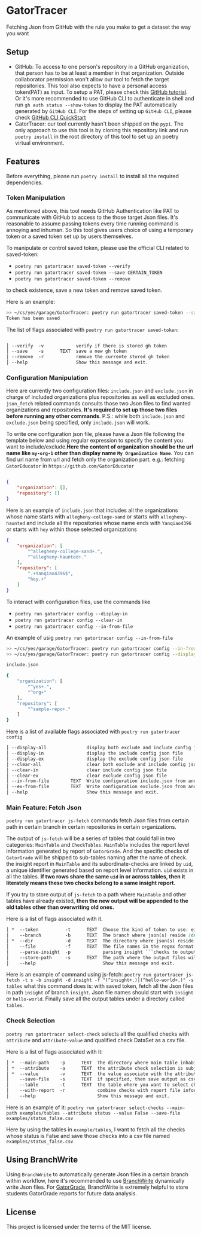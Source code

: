 # GatorTracer

Fetching Json from GitHub with the rule you make to get a dataset the way you want

## Setup

- GitHub: To access to one person's repository in a GitHub organization, that person has to be at least a member in that organization. Outside collaborator permission won't allow our tool to fetch the target repositories. This tool also expects to have a personal access token(PAT) as input. To setup a PAT, please check this [GitHub tutorial](https://docs.github.com/en/authentication/keeping-your-account-and-data-secure/managing-your-personal-access-tokens#). Or it's more recommended to use GitHub CLI to authenticate in shell and run `gh auth status --show-token` to display the PAT automatically generated by `GitHub CLI`. For the steps of setting up `GitHub CLI`, please check [GitHub CLI QuickStart](https://docs.github.com/en/enterprise-cloud@latest/github-cli/github-cli/quickstart)
- GatorTracer: our tool currently hasn't been shipped on the `pypi`. The only approach to use this tool is by cloning this repository link and run `poetry install` in the root directory of this tool to set up an poetry virtual environment.

## Features

Before everything, please run `poetry install` to install all the required dependencies.

### Token Manipulation

As mentioned above, this tool needs GitHub Authentication like PAT to communicate with GitHub to access to the those target Json files. It's reasonable to assume passing tokens every time running command is annoying and inhuman. So this tool gives users choice of using a temporary token or a saved token set up by users themselves.

To manipulate or control saved token, please use the official CLI related to saved-token:

- `poetry run gatortracer saved-token --verify`
- `poetry run gatortracer saved-token --save CERTAIN_TOKEN`
- `poetry run gatortracer saved-token --remove`
  
to check existence, save a new token and remove saved token.

Here is an example:

```bash
>> ~/cs/yes/garage/GatorTracer: poetry run gatortracer saved-token --save fake_token                                       
Token has been saved
```

The list of flags associated with `poetry run gatortracer saved-token`:

```md

│ --verify  -v            verify if there is stored gh token                                                                                         │
│ --save    -s      TEXT  save a new gh token                                                                                                        │
│ --remove  -r            remove the currente stored gh token                                                                                        │
│ --help                  Show this message and exit.                                                                                                │
```

### Configuration Manipulation

Here are currently two configuration files: `include.json` and `exclude.json` in charge of included organizations plus repositories as well as excluded ones. `json_fetch` related commands consults those two Json files to find wanted organizations and repositories. **It's required to set up those two files before running any other commands**. P.S.: while both `include.json` and `exclude.json` being specified, only `include.json` will work.

To write one configuration json file, please have a Json file following the template below and using regular expression to specify the content you want to include/exclude.**Here the content of organization should be the url name like `my-org-1` other than display name `My Organization Name`**. You can find url name from url and fetch only the organization part. e.g.: fetching `GatorEducator` in `https://github.com/GatorEducator`

```json

{
    "organization": [],
    "repository": []
}

```

Here is an example of `include.json` that includes all the organizations whose name starts with `allegheny-college-sand` or starts with `allegheny-haunted` and include all the repositories whose name ends with `Yanqiao4396` or starts with `hey` within those selected organizations

```json
{
    "organization": [
        "^allegheny-college-sand+.",
        "^allegheny-haunted+."
    ],
    "repository": [
        ".+Yanqiao4396$",
        "hey.+"
    ]
}

```

To interact with configuration files, use the commands like

- `poetry run gatortracer config --display-in`
- `poetry run gatortracer config --clear-in`
- `poetry run gatortracer config --in-from-file`

An example of usig `poetry run gatortracer config --in-from-file`

```bash
>> ~/cs/yes/garage/GatorTracer: poetry run gatortracer config --in-from-file example_in.json
>> ~/cs/yes/garage/GatorTracer: poetry run gatortracer config --display-in

include.json

{
    "organization": [
        "^yes+.",
        "^org+"
    ],
    "repository": [
        "^sample-repo+."
    ]
}


```

Here is a list of available flags associated with `poetry run gatortracer config`

```md
│ --display-all               display both exclude and include config json file                                                                      │
│ --display-in                display the include config json file                                                                                   │
│ --display-ex                display the exclude config json file                                                                                   │
│ --clear-all                 clear both exclude and include config json file                                                                        │
│ --clear-in                  clear include config json file                                                                                         │
│ --clear-ex                  clear exclude config json file                                                                                         │
│ --in-from-file        TEXT  Write configuration include.json from another json file                                                                │
│ --ex-from-file        TEXT  Write configuration exclude.json from another json file                                                                │
│ --help                      Show this message and exit.                                                                                            
```

### Main Feature: Fetch Json

`poetry run gatortracer js-fetch` commands fetch Json files from certain path in certain branch in certain repositories in certain organizations.

The output of `js-fetch` will be a series of tables that could fall in two categories: `MainTable` and `CheckTables`. `MainTable` includes the report level information generated by report of `GatorGrade`. And the specific checks of `GatorGrade` will be shipped to sub-tables naming after the name of check. the insight report in `MainTable` and its subordinate-checks are linked by `uid`, a unique identifier generated based on report level information. `uid` exists in all the tables. **If two rows share the same `uid` in or across tables, then it literately means these two checks belong to a same insight report.**

If you try to store output of `js-fetch` to a path where `MainTable` and other tables have already existed, **then the new output will be appended to the old tables other than overwriting old ones.**

Here is a list of flags associated with it.

```md
│ *  --token          -t      TEXT  Choose the kind of token to use: either the saved token or the temporary token [default: None] [required]        │
│    --branch         -b      TEXT  The branch where json(s) reside [default: insight]                                                               │
│ *  --dir            -d      TEXT  The directory where json(s) reside [default: None] [required]                                                    │
│    --file           -f      TEXT  The file names in the regex format [default: .]                                                              │
│    --parse-insight  -p            parsing insight ```checks to output matrix [default: True]                                                          │
│    --store-path     -s      TEXT  The path where the output files will inhabit. [default: .]                                                       │
│    --help                         Show this message and exit. 
```

Here is an example of command using js-fetch:
`poetry run gatortracer js-fetch -t s -b insight -d insight -f "(^insight+.)|(^hello-world+.)" -s tables`
what this command does is: with saved token, fetch all the Json files in path `insight` of branch `insight`. Json file names should start with `insight` or `hello-world`. Finally save all the output tables under a directory called `tables`.

### Check Selection

`poetry run gatortracer select-check` selects all the qualified checks with `attribute` and `attribute-value` and qualified check DataSet as a csv file.

Here is a list of flags associated with it:

```md
│ *  --main-path    -p      TEXT  The directory where main table inhabit [default: None] [required]                                                  │
│ *  --attribute    -a      TEXT  the attribute check selection is subject to [default: None] [required]                                             │
│ *  --value        -v      TEXT  the value associate with the attribute [default: None] [required]                                                  │
│    --save-file    -s      TEXT  if specified, then save output as csv in the path you choose                                                       │
│    --table        -t      TEXT  the table where you want to select checks from, all the available tables will be selected by default. [default: .] │
│    --with-report  -r            combine checks with report file information [default: True]                                                    │
│    --help                       Show this message and exit.                                                        
```

Here is an example of it: `poetry run gatortracer select-checks --main-path examples/tables --attribute status --value False --save-file examples/status_false.csv`

Here by using the tables in `example/tables`, I want to fetch all the checks whose status is False and save those checks into a csv file named `examples/status_false.csv`

## Using BranchWrite

Using `BranchWrite` to automatically generate Json files in a certain branch within workflow, here it's recommended to use [BranchWrite](https://github.com/GatorEducator/BranchWrite) dynamically write Json files. For [GatorGrade](https://github.com/GatorEducator/gatorgrade), BranchWrite is extremely helpful to store students GatorGrade reports for future data analysis.

## License

This project is licensed under the terms of the MIT license.